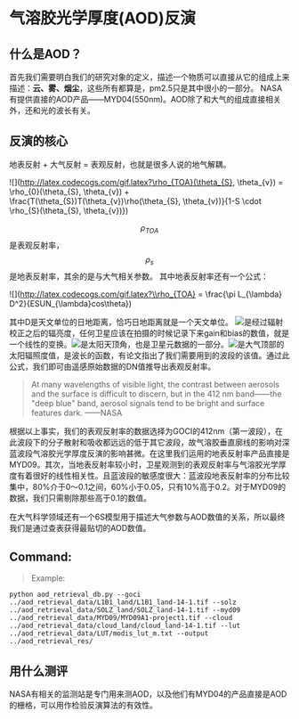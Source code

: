 # 气溶胶光学厚度(AOD)反演



## 什么是AOD？
首先我们需要明白我们的研究对象的定义，描述一个物质可以直接从它的组成上来描述：**云、雾、烟尘**，这些所有都算是，pm2.5只是其中很小的一部分。
NASA有提供直接的AOD产品——MYD04(550nm)。AOD除了和大气的组成直接相关外，还和光的波长有关。



## 反演的核心
地表反射 + 大气反射 = 表观反射，也就是很多人说的地气解耦。

![](http://latex.codecogs.com/gif.latex?\rho_{TOA}(\theta_{S}, \theta_{v}) = \rho_{0}(\theta_{S}, \theta_{v}) + \frac{T(\theta_{S})T(\theta_{v})\rho(\theta_{S}, \theta_{v})}{1-S \cdot \rho_{S}(\theta_{S}, \theta_{v})})

$$\rho_{TOA}$$是表观反射率，$$\rho_{s}$$是地表反射率，其余的是与大气相关参数。
其中地表反射率还有一个公式：

![](http://latex.codecogs.com/gif.latex?\\rho_{TOA} = \\frac{\\pi L_{\\lambda} D^2}{ESUN_{\\lambda}cos\\theta})

其中D是天文单位的日地距离，恰巧日地距离就是一个天文单位。 ![](http://latex.codecogs.com/gif.latex?L_\\lambda)是经过辐射校正之后的辐亮度，任何卫星应该在拍摄的时候记录下来gain和bias的数值，就是一个线性的变换。![](http://latex.codecogs.com/gif.latex?\theta)是太阳天顶角，也是卫星元数据的一部分。![](http://latex.codecogs.com/gif.latex?ESUN_{\\lambda})是大气顶部的太阳辐照度值，是波长的函数，有论文指出了我们需要用到的波段的该值。通过此公式，我们即可由遥感原始数据的DN值推导出表观反射率。


> At many wavelengths of visible light, the contrast between aerosols and the surface is difficult to discern, but in the 412 nm band——the "deep blue" band, aerosol signals tend to be bright and surface features dark.    ——NASA

根据以上事实，我们的表观反射率的数据选择为GOCI的412nm（第一波段），在此波段下的分子散射和吸收都远远的低于其它波段，故气溶胶垂直廓线的影响对深蓝波段气溶胶光学厚度反演的影响甚微。在这里我们运用的地表反射率产品直接是MYD09。其次，当地表反射率较小时，卫星观测到的表观反射率与气溶胶光学厚度有着很好的线性相关性。且蓝波段的敏感度很大：蓝波段地表反射率的分布比较集中，80%介于0～0.1之间，60%小于0.05，只有10%高于0.2。对于MYD09的数据，我们只需剔除那些高于0.1的数值。

在大气科学领域还有一个6S模型用于描述大气参数与AOD数值的关系，所以最终我们是通过查表获得最贴切的AOD数值。



## Command:
> Example:

```shell
python aod_retrieval_db.py --goci ../aod_retrieval_data/L1B1_land/L1B1_land-14-1.tif --solz ../aod_retrieval_data/SOLZ_land/SOLZ_land-14-1.tif --myd09 ../aod_retrieval_data/MYD09/MYD09A1-project1.tif --cloud ../aod_retrieval_data/cloud_land/cloud_land-14-1.tif --lut ../aod_retrieval_data/LUT/modis_lut_m.txt --output ../aod_retrieval_res/
```

## 用什么测评
NASA有相关的监测站是专门用来测AOD，以及他们有MYD04的产品直接是AOD的栅格，可以用作检验反演算法的有效性。